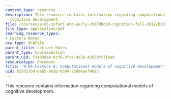 ```yaml
---
content_type: resource
description: This resource contains information regarding computational models of
  cognitive development.
file: /courses/9-85-infant-and-early-childhood-cognition-fall-2012/b15d17bd0ab50e2b668422660aef4693_MIT9_85F12_lec8_comptmod.pdf
file_type: application/pdf
learning_resource_types:
- Lecture Notes
ocw_type: OCWFile
parent_title: Lecture Notes
parent_type: CourseSection
parent_uid: f34039e4-bcf6-3fce-dc58-43559fc7feab
resourcetype: Document
title: '9.85 Lecture 8: Computational models of cognitive development'
uid: b15d17bd-0ab5-0e2b-6684-22660aef4693
---
```

This resource contains information regarding computational models of cognitive development.

